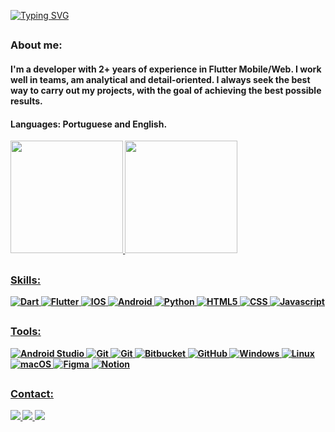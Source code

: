 <!-- Apresentation -->
[![Typing SVG](https://readme-typing-svg.herokuapp.com/?color=00bfbf&size=30&center=true&vCenter=true&width=1000&lines=Heyy,+My+Name+is+Vitor+Hugo;I'm+20+years+old;I'm+a+Software+Engineering+student)](https://git.io/typing-svg)

<!-- Divider -->
##

<!-- About me -->
### <strong>About me:
#### I'm a developer with 2+ years of experience in Flutter Mobile/Web. I work well in teams, am analytical and detail-oriented. I always seek the best way to carry out my projects, with the goal of achieving the best possible results.</p>
#### <strong>Languages:</strong> Portuguese and English.

<!-- Resume about languages and commits -->
<div>
    <a href="https://github.com/Vitor1703">
    <img height="180em" src="https://github-readme-stats.vercel.app/api?username=Vitor1703&show_icons=true&theme=gotham">
    <img height="180em" src="https://github-readme-stats.vercel.app/api/top-langs/?username=Vitor1703&layout=compact&theme=gotham">
</div>

<!-- Divider -->
##

<!-- Skills -->
### <strong>Skills:
![Dart](https://img.shields.io/badge/Dart-0175C2?style=for-the-badge&logo=dart&logoColor=white)
![Flutter](https://img.shields.io/badge/Flutter-02569B?style=for-the-badge&logo=flutter&logoColor=white)
![IOS](https://img.shields.io/badge/iOS-000000?style=for-the-badge&logo=ios&logoColor=white)
![Android](https://img.shields.io/badge/Android-3DDC84?style=for-the-badge&logo=android&logoColor=white)
![Python](https://img.shields.io/badge/Python-14354C?style=for-the-badge&logo=python&logoColor=white)
![HTML5](https://img.shields.io/badge/HTML5-E34F26?style=for-the-badge&logo=html5&logoColor=white)
![CSS](https://img.shields.io/badge/CSS3-1572B6?style=for-the-badge&logo=css3&logoColor=white)
![Javascript](https://img.shields.io/badge/JavaScript-F7DF1E?style=for-the-badge&logo=javascript&logoColor=black)

<!-- Divider -->
##

<!-- Tools -->
### <strong>Tools:
![Android Studio](https://img.shields.io/badge/Android_Studio-3DDC84?style=for-the-badge&logo=android-studio&logoColor=white)
![Git](https://img.shields.io/badge/Visual_Studio_Code-0078D4?style=for-the-badge&logo=visual%20studio%20code&logoColor=white)
![Git](https://img.shields.io/badge/GIT-E44C30?style=for-the-badge&logo=git&logoColor=white)
![Bitbucket](https://img.shields.io/badge/Bitbucket-0747a6?style=for-the-badge&logo=bitbucket&logoColor=white)
![GitHub](https://img.shields.io/badge/GitHub-100000?style=for-the-badge&logo=github&logoColor=white)
![Windows](https://img.shields.io/badge/Windows-0078D6?style=for-the-badge&logo=windows&logoColor=white)
![Linux](https://img.shields.io/badge/Linux-FCC624?style=for-the-badge&logo=linux&logoColor=black)
![macOS](https://img.shields.io/badge/mac%20os-000000?style=for-the-badge&logo=apple&logoColor=white)
![Figma](https://img.shields.io/badge/Figma-F24E1E?style=for-the-badge&logo=figma&logoColor=white)
![Notion](https://img.shields.io/badge/Notion-000000?style=for-the-badge&logo=notion&logoColor=white)


<!-- Divider -->
##

<!-- Contact -->
### <strong>Contact:
<a href="https://www.linkedin.com/in/vitor-hugo-4b2a94206/">
  <img src="https://img.shields.io/badge/LinkedIn-0077B5?style=for-the-badge&logo=linkedin&logoColor=white"/>
</a>
<a href="https://www.instagram.com/vitork_ramos/">
  <img src="https://img.shields.io/badge/Instagram-E4405F?style=for-the-badge&logo=instagram&logoColor=white"/>
</a>
<a href="mailto:vitorhc58@gmail.com">
  <img src="https://img.shields.io/badge/Gmail-D14836?style=for-the-badge&logo=gmail&logoColor=white"/>
</a>
